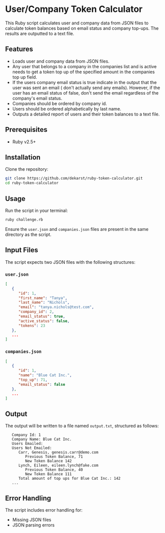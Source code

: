 # User/Company Token Calculator

This Ruby script calculates user and company data from JSON files to calculate token balances based on email status and company top-ups. The results are outputted to a text file.

## Features

- Loads user and company data from JSON files.
- Any user that belongs to a company in the companies list and is active needs to get a token top up of the specified amount in the companies top up field.
- If the users company email status is true indicate in the output that the user was sent an email ( don't actually send any emails).
  However, if the user has an email status of false, don't send the email regardless of the company's email status.
- Companies should be ordered by company id.
- Users should be ordered alphabetically by last name.
- Outputs a detailed report of users and their token balances to a text file.

## Prerequisites

- Ruby v2.5+

## Installation

Clone the repository:
   ```bash
   git clone https://github.com/dekarst/ruby-token-calculator.git
   cd ruby-token-calculator
   ```

## Usage

Run the script in your terminal:

```bash
ruby challenge.rb
```

Ensure the `user.json` and `companies.json` files are present in the same directory as the script.

## Input Files

The script expects two JSON files with the following structures:

### `user.json`
```json
[
   {
      "id": 1,
      "first_name": "Tanya",
      "last_name": "Nichols",
      "email": "tanya.nichols@test.com",
      "company_id": 2,
      "email_status": true,
      "active_status": false,
      "tokens": 23
   },
   ...
]
```

### `companies.json`
```json
[
   {
      "id": 1,
      "name": "Blue Cat Inc.",
      "top_up": 71,
      "email_status": false
   },
   ...
]
```

## Output

The output will be written to a file named `output.txt`, structured as follows:

```
   Company Id: 1
   Company Name: Blue Cat Inc.
   Users Emailed:
   Users Not Emailed:
      Carr, Genesis, genesis.carr@demo.com
         Previous Token Balance, 71
         New Token Balance 142
      Lynch, Eileen, eileen.lynch@fake.com
         Previous Token Balance, 40
         New Token Balance 111
      Total amount of top ups for Blue Cat Inc.: 142
   ...
```

## Error Handling

The script includes error handling for:
- Missing JSON files
- JSON parsing errors
